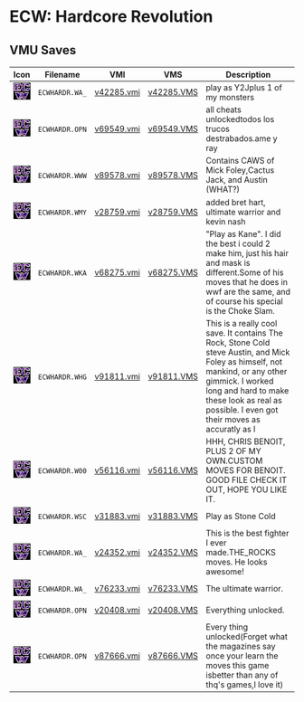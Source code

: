 # ECW: Hardcore Revolution

## VMU Saves

| Icon | Filename | VMI | VMS | Description |
|------|----------|-----|-----|-------------|
| ![ECW: Hardcore Revolution](../icons/ECWHARDR.WA_.GIF) | `ECWHARDR.WA_` | [v42285.vmi](v42285.vmi) | [v42285.VMS](v42285.VMS) | play as Y2Jplus 1 of my monsters  |
| ![ECW: Hardcore Revolution](../icons/ECWHARDR.OPN.GIF) | `ECWHARDR.OPN` | [v69549.vmi](v69549.vmi) | [v69549.VMS](v69549.VMS) | all cheats unlockedtodos los trucos destrabados.ame y ray  |
| ![ECW: Hardcore Revolution](../icons/ECWHARDR.WWW.GIF) | `ECWHARDR.WWW` | [v89578.vmi](v89578.vmi) | [v89578.VMS](v89578.VMS) | Contains CAWS of Mick Foley,Cactus Jack, and Austin (WHAT?)  |
| ![ECW: Hardcore Revolution](../icons/ECWHARDR.WMY.GIF) | `ECWHARDR.WMY` | [v28759.vmi](v28759.vmi) | [v28759.VMS](v28759.VMS) | added bret hart, ultimate warrior and kevin nash  |
| ![ECW: Hardcore Revolution](../icons/ECWHARDR.WKA.GIF) | `ECWHARDR.WKA` | [v68275.vmi](v68275.vmi) | [v68275.VMS](v68275.VMS) | "Play as Kane". I did the best i could 2 make him, just his hair and mask is different.Some of his moves that he does in wwf are the same, and of course his special is the Choke Slam.  |
| ![ECW: Hardcore Revolution](../icons/ECWHARDR.WHG.GIF) | `ECWHARDR.WHG` | [v91811.vmi](v91811.vmi) | [v91811.VMS](v91811.VMS) | This is a really cool save.  It contains The Rock, Stone Cold steve Austin, and Mick Foley as himself, not mankind, or any other gimmick.  I worked long and hard to make these look as real as possible.  I even got their moves as accuratly as I  |
| ![ECW: Hardcore Revolution](../icons/ECWHARDR.W00.GIF) | `ECWHARDR.W00` | [v56116.vmi](v56116.vmi) | [v56116.VMS](v56116.VMS) | HHH, CHRIS BENOIT, PLUS 2 OF MY OWN.CUSTOM MOVES FOR BENOIT. GOOD FILE CHECK IT OUT, HOPE YOU LIKE IT.  |
| ![ECW: Hardcore Revolution](../icons/ECWHARDR.WSC.GIF) | `ECWHARDR.WSC` | [v31883.vmi](v31883.vmi) | [v31883.VMS](v31883.VMS) | Play as Stone Cold  |
| ![ECW: Hardcore Revolution](../icons/ECWHARDR.WA_.GIF) | `ECWHARDR.WA_` | [v24352.vmi](v24352.vmi) | [v24352.VMS](v24352.VMS) | This is the best fighter I ever made.THE_ROCKS moves. He looks awesome!  |
| ![ECW: Hardcore Revolution](../icons/ECWHARDR.WA_.GIF) | `ECWHARDR.WA_` | [v76233.vmi](v76233.vmi) | [v76233.VMS](v76233.VMS) | The ultimate warrior.  |
| ![ECW: Hardcore Revolution](../icons/ECWHARDR.OPN.GIF) | `ECWHARDR.OPN` | [v20408.vmi](v20408.vmi) | [v20408.VMS](v20408.VMS) | Everything unlocked.  |
| ![ECW: Hardcore Revolution](../icons/ECWHARDR.OPN.GIF) | `ECWHARDR.OPN` | [v87666.vmi](v87666.vmi) | [v87666.VMS](v87666.VMS) | Every thing unlocked(Forget what the magazines say once your learn the moves this game isbetter than any of thq's games,I love it)  |
